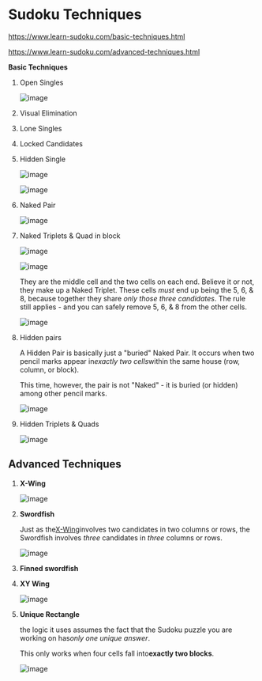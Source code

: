 # Sudoku Techniques

<https://www.learn-sudoku.com/basic-techniques.html>

<https://www.learn-sudoku.com/advanced-techniques.html>

**Basic Techniques**

1. Open Singles

    ![image](../../media/Games-Sudoku-Techniques-image1.gif)

2. Visual Elimination
3. Lone Singles
4. Locked Candidates
5. Hidden Single

    ![image](../../media/Games-Sudoku-Techniques-image2.gif)

    ![image](../../media/Games-Sudoku-Techniques-image3.gif)

6. Naked Pair

    ![image](../../media/Games-Sudoku-Techniques-image4.gif)

7. Naked Triplets & Quad in block

    ![image](../../media/Games-Sudoku-Techniques-image5.gif)

    ![image](../../media/Games-Sudoku-Techniques-image6.gif)

    They are the middle cell and the two cells on each end. Believe it or not, they make up a Naked Triplet. These cells *must* end up being the 5, 6, & 8, because together they share *only those three candidates*. The rule still applies - and you can safely remove 5, 6, & 8 from the other cells.

    ![image](../../media/Games-Sudoku-Techniques-image7.gif)

8. Hidden pairs

    A Hidden Pair is basically just a "buried" Naked Pair. It occurs when two pencil marks appear in*exactly two cells*within the same house (row, column, or block).

    This time, however, the pair is not "Naked" - it is buried (or hidden) among other pencil marks.

    ![image](../../media/Games-Sudoku-Techniques-image8.gif)

9. Hidden Triplets & Quads

    ![image](../../media/Games-Sudoku-Techniques-image9.gif)

## Advanced Techniques

1. **X-Wing**

    ![image](../../media/Games-Sudoku-Techniques-image10.gif)

2. **Swordfish**

    Just as the[X-Wing](https://www.learn-sudoku.com/x-wing.html)involves two candidates in two columns or rows, the Swordfish involves *three* candidates in *three* columns or rows.

    ![image](../../media/Games-Sudoku-Techniques-image11.gif)

3. **Finned swordfish**

4. **XY Wing**

    ![image](../../media/Games-Sudoku-Techniques-image12.gif)

5. **Unique Rectangle**

    the logic it uses assumes the fact that the Sudoku puzzle you are working on has*only one unique answer*.

    This only works when four cells fall into**exactly two blocks**.

    ![image](../../media/Games-Sudoku-Techniques-image13.gif)
